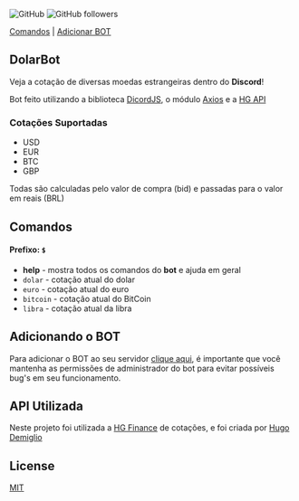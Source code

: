 ![GitHub](https://img.shields.io/github/license/victorbetini/DolarBot)
![GitHub followers](https://img.shields.io/github/followers/victorbetini?style=social)

[Comandos](https://github.com/victorbetini/DolarBot#comandos) | <a href="https://discordapp.com/api/oauth2/authorize?client_id=692821504941097011&permissions=8&scope=bot" target="blank">Adicionar BOT</a>
## DolarBot

Veja a cotação de diversas moedas estrangeiras dentro do __Discord__!

Bot feito utilizando a biblioteca [DicordJS](https://discord.js.org/#/), o módulo [Axios](https://github.com/axios/axios) e a [HG API](https://hgbrasil.com/)

### Cotações Suportadas

- USD
- EUR
- BTC
- GBP

Todas são calculadas pelo valor de compra (bid) e passadas para o valor em reais (BRL)

## Comandos

#### Prefixo: ``$`` 

- __help__ - mostra todos os comandos do __bot__ e ajuda em geral
- ``dolar`` - cotação atual do dolar
- ``euro`` - cotação atual do euro
- ``bitcoin`` - cotação atual do BitCoin
- ``libra`` - cotação atual da libra

## Adicionando o BOT

Para adicionar o BOT ao seu servidor [clique aqui](https://discordapp.com/api/oauth2/authorize?client_id=692821504941097011&permissions=8&scope=bot), é importante que você mantenha as permissões de administrador do bot para evitar possíveis bug's em seu funcionamento.

## API Utilizada

Neste projeto foi utilizada a [HG Finance](https://hgbrasil.com/status/finance) de cotações, e foi criada por [Hugo Demiglio](https://github.com/hugodemiglio)

## License
[MIT](https://choosealicense.com/licenses/mit/)
